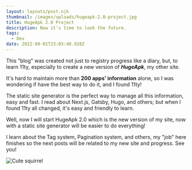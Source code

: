 ```yaml
---
layout: layouts/post.njk
thumbnail: /images/uploads/hugeapk-2.0-project.jpg
title: HugeApk 2.0 Project
description: Now it's time to look the future.
tags:
  - Dev
date: 2022-09-01T23:03:48.928Z
---
```

This "blog" was created not just to registry progress like a diary, but, to learn 11ty, especially to create a new version of ***HugeApk***, my other site. 

It's hard to maintain more than **200 apps' information** alone, so I was wondering if have the best way to do it, and I found 11ty!

The static site generator is the perfect way to manage all this information, easy and fast. I read about Next.js, Gatsby, Hugo, and others; but when I found 11ty all changed, it's easy and friendly to learn.

Well, now I will start HugeApk 2.0 which is the new version of my site, now with a static site generator will be easier to do everything!

I learn about the Tag system, Pagination system, and others, my "job" here finishes so the next posts will be related to my new site and progress. See you!

![Cute squirrel](https://images.unsplash.com/photo-1504006833117-8886a355efbf?ixlib=rb-1.2.1&ixid=MnwxMjA3fDB8MHxwaG90by1wYWdlfHx8fGVufDB8fHx8&auto=format&fit=crop&w=870&q=80 "Cute squirrel")